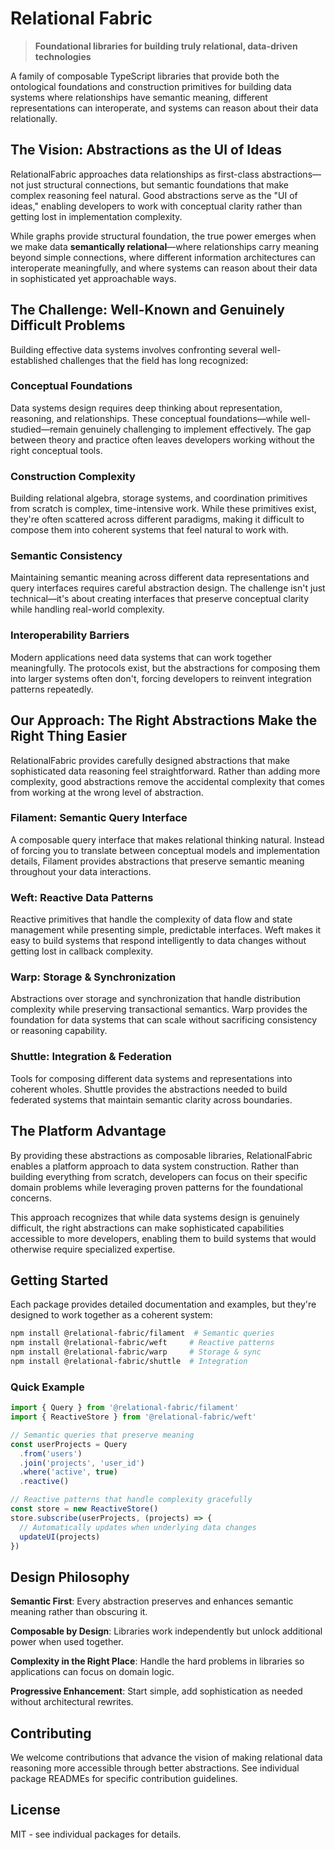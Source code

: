 # Relational Fabric

> **Foundational libraries for building truly relational, data-driven technologies**

A family of composable TypeScript libraries that provide both the ontological foundations and construction primitives for building data systems where relationships have semantic meaning, different representations can interoperate, and systems can reason about their data relationally.

## The Vision: Abstractions as the UI of Ideas

RelationalFabric approaches data relationships as first-class abstractions—not just structural connections, but semantic foundations that make complex reasoning feel natural. Good abstractions serve as the "UI of ideas," enabling developers to work with conceptual clarity rather than getting lost in implementation complexity.

While graphs provide structural foundation, the true power emerges when we make data **semantically relational**—where relationships carry meaning beyond simple connections, where different information architectures can interoperate meaningfully, and where systems can reason about their data in sophisticated yet approachable ways.

## The Challenge: Well-Known and Genuinely Difficult Problems

Building effective data systems involves confronting several well-established challenges that the field has long recognized:

### **Conceptual Foundations**
Data systems design requires deep thinking about representation, reasoning, and relationships. These conceptual foundations—while well-studied—remain genuinely challenging to implement effectively. The gap between theory and practice often leaves developers working without the right conceptual tools.

### **Construction Complexity** 
Building relational algebra, storage systems, and coordination primitives from scratch is complex, time-intensive work. While these primitives exist, they're often scattered across different paradigms, making it difficult to compose them into coherent systems that feel natural to work with.

### **Semantic Consistency**
Maintaining semantic meaning across different data representations and query interfaces requires careful abstraction design. The challenge isn't just technical—it's about creating interfaces that preserve conceptual clarity while handling real-world complexity.

### **Interoperability Barriers**
Modern applications need data systems that can work together meaningfully. The protocols exist, but the abstractions for composing them into larger systems often don't, forcing developers to reinvent integration patterns repeatedly.

## Our Approach: The Right Abstractions Make the Right Thing Easier

RelationalFabric provides carefully designed abstractions that make sophisticated data reasoning feel straightforward. Rather than adding more complexity, good abstractions remove the accidental complexity that comes from working at the wrong level of abstraction.

### **Filament: Semantic Query Interface**
A composable query interface that makes relational thinking natural. Instead of forcing you to translate between conceptual models and implementation details, Filament provides abstractions that preserve semantic meaning throughout your data interactions.

### **Weft: Reactive Data Patterns**
Reactive primitives that handle the complexity of data flow and state management while presenting simple, predictable interfaces. Weft makes it easy to build systems that respond intelligently to data changes without getting lost in callback complexity.

### **Warp: Storage & Synchronization**
Abstractions over storage and synchronization that handle distribution complexity while preserving transactional semantics. Warp provides the foundation for data systems that can scale without sacrificing consistency or reasoning capability.

### **Shuttle: Integration & Federation**
Tools for composing different data systems and representations into coherent wholes. Shuttle provides the abstractions needed to build federated systems that maintain semantic clarity across boundaries.

## The Platform Advantage

By providing these abstractions as composable libraries, RelationalFabric enables a platform approach to data system construction. Rather than building everything from scratch, developers can focus on their specific domain problems while leveraging proven patterns for the foundational concerns.

This approach recognizes that while data systems design is genuinely difficult, the right abstractions can make sophisticated capabilities accessible to more developers, enabling them to build systems that would otherwise require specialized expertise.

## Getting Started

Each package provides detailed documentation and examples, but they're designed to work together as a coherent system:

```bash
npm install @relational-fabric/filament  # Semantic queries
npm install @relational-fabric/weft     # Reactive patterns  
npm install @relational-fabric/warp     # Storage & sync
npm install @relational-fabric/shuttle  # Integration
```

### Quick Example

```typescript
import { Query } from '@relational-fabric/filament'
import { ReactiveStore } from '@relational-fabric/weft'

// Semantic queries that preserve meaning
const userProjects = Query
  .from('users')
  .join('projects', 'user_id')
  .where('active', true)
  .reactive()

// Reactive patterns that handle complexity gracefully  
const store = new ReactiveStore()
store.subscribe(userProjects, (projects) => {
  // Automatically updates when underlying data changes
  updateUI(projects)
})
```

## Design Philosophy

**Semantic First**: Every abstraction preserves and enhances semantic meaning rather than obscuring it.

**Composable by Design**: Libraries work independently but unlock additional power when used together.

**Complexity in the Right Place**: Handle the hard problems in libraries so applications can focus on domain logic.

**Progressive Enhancement**: Start simple, add sophistication as needed without architectural rewrites.

## Contributing

We welcome contributions that advance the vision of making relational data reasoning more accessible through better abstractions. See individual package READMEs for specific contribution guidelines.

## License

MIT - see individual packages for details.